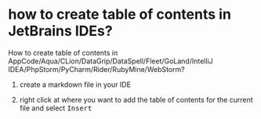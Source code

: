 # how to create table of contents in JetBrains IDEs?

How to create table of contents in AppCode/Aqua/CLion/DataGrip/DataSpell/Fleet/GoLand/IntelliJ IDEA/PhpStorm/PyCharm/Rider/RubyMine/WebStorm?


1. create a markdown file in your IDE

2. right click at where you want to add the table of contents for the current file and select <kbd>Insert</kbd>